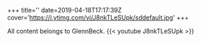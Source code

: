 +++
title=''
date=2019-04-18T17:17:39Z
cover='https://i.ytimg.com/vi/J8nkTLeSUpk/sddefault.jpg'
+++

All content belongs to GlennBeck.
{{< youtube J8nkTLeSUpk >}}
